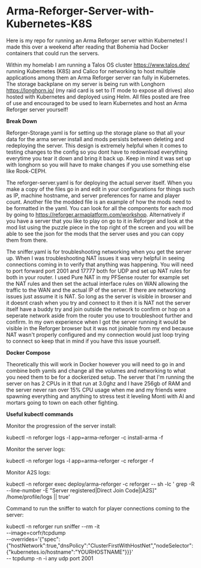 # Arma-Reforger-Server-with-Kubernetes-K8S

Here is my repo for running an Arma Reforger server within Kubernetes! I made this over a weekend after reading that Bohemia had Docker containers that could run the servers. 

Within my homelab I am running a Talos OS cluster https://www.talos.dev/ running Kubernetes (K8S) and Calico for networking to host multiple applications among them an Arma Reforger server ran fully in Kubernetes. The storage backplane on my server is being run with Longhorn https://longhorn.io/ (my raid card is set to IT mode to expose all drives) also hosted with Kubernetes and deployed using Helm. All files posted are free of use and encouraged to be used to learn Kubernetes and host an Arma Reforger server yourself!

**Break Down**

Reforger-Storage.yaml is for setting up the storage plane so that all your data for the arma server install and mods persists between deleting and redeploying the server. This design is extremely helpful when it comes to testing changes to the config so you dont have to redownload everything everytime you tear it down and bring it back up. Keep in mind it was set up with longhorn so you will have to make changes if you use something else like Rook-CEPH. 

The reforger-server.yaml is for deploying the actual server itself. When you make a copy of the files go in and edit in your configurations for things such as IP, machine hostname, and server preferences for name and player count. Another file the modded file is an example of how the mods need to be formatted in the yaml. You can look for all the components for each mod by going to https://reforger.armaplatform.com/workshop. Alternatively if you have a server that you like to play on go to it in Reforger and look at the mod list using the puzzle piece in the top right of the screen and you will be able to see the json for the mods that the server uses and you can copy them from there.  

The sniffer.yaml is for troubleshooting networking when you get the server up. When I was troubleshooting NAT issues it was very helpful in seeing connections coming in to verify that anything was happening. You will need to port forward port 2001 and 17777 both for UDP and set up NAT rules for both in your router. I used Pure NAT in my PFSense router for example set the NAT rules and then set the actual interface rules on WAN allowing the traffic to the WAN and the actual IP of the server. If there are networking issues just assume it is NAT. So long as the server is visible in browser and it doesnt crash when you try and connect to it then it is NAT not the server itself have a buddy try and join outside the network to confirm or hop on a seperate network aside from the router you use to troubleshoot further and confirm. In my own experience when I got the server running it would be visible in the Reforger browser but it was not joinable from my end because NAT wasn't properly configured and my connection would just loop trying to connect so keep that in mind if you have this issue yourself.

**Docker Compose** 

Theoretically this will work in Docker however you will need to go in and combine both yamls and change all the volumes and networking to what you need them to be for a dockerized setup. The server that I'm running the server on has 2 CPUs in it that run at 3.0ghz and I have 256gb of RAM and the server never ran over 15% CPU usage when me and my friends were spawning everything and anything to stress test it leveling Monti with AI and mortars going to town on each other fighting.  

**Useful kubectl commands** 

Monitor the progression of the server install: 

kubectl -n reforger logs -l app=arma-reforger -c install-arma -f

Monitor the server logs:

kubectl -n reforger logs -l app=arma-reforger -c reforger -f

Monitor A2S logs: 

kubectl -n reforger exec deploy/arma-reforger -c reforger -- sh -lc ' 
grep -R --line-number -E "Server registered|Direct Join Code|\[A2S\]" /home/profile/logs || true'

Command to run the sniffer to watch for player connections coming to the server:

kubectl -n reforger run sniffer --rm -it \
  --image=corfr/tcpdump \
  --overrides='{"spec":{"hostNetwork":true,"dnsPolicy":"ClusterFirstWithHostNet","nodeSelector":{"kubernetes.io/hostname":"YOURHOSTNAME"}}}' \
  -- tcpdump -n -i any udp port 2001
